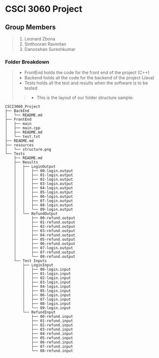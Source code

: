 # CSCI 3060 Project #

## Group Members ##
> 1. Leonard Zbona
> 2. Sinthooran Ravinitan
> 3. Danooshan Sureshkumar

### Folder Breakdown ###
> * FrontEnd holds the code for the front end of the project (C++)
> * Backend holds all the code for the backend of the project (Java)
> * Tests holds all the test and results when the software is to be tested
>>  * This is the layout of our folder structure sample:
 >>
    CSCI3060_Project
    ├── BackEnd
    │   └── README.md
    ├── FrontEnd
    │   ├── main
    │   ├── main.cpp
    │   ├── README.md
    │   └── test.txt
    ├── README.md
    ├── resources
    │   └── structure.png
    └── Tests
        ├── README.md
        ├── Results
        │   ├── LoginOutput
        │   │   ├── 00-login.output
        │   │   ├── 01-login.output
        │   │   ├── 02-login.output
        │   │   ├── 03-login.output
        │   │   ├── 04-login.output
        │   │   ├── 05-login.output
        │   │   ├── 06-login.output
        │   │   ├── 07-login.output
        │   │   ├── 08-login.output
        │   │   └── 09-login.output
        │   └── RefundOutput
        │       ├── 00-refund.output
        │       ├── 01-refund.output
        │       ├── 02-refund.output
        │       ├── 03-refund.output
        │       ├── 04-refund.output
        │       ├── 05-refund.output
        │       ├── 06-refund.output
        │       ├── 07-login.output
        │       ├── 07-refund.output
        │       └── 08-refund.output
        └── Test Inputs
            ├── LoginInput
            │   ├── 00-login.input
            │   ├── 01-login.input
            │   ├── 02-login.input
            │   ├── 03-login.input
            │   ├── 04-login.input
            │   ├── 05-login.input
            │   ├── 06-login.input
            │   ├── 07-login.input
            │   ├── 08-login.input
            │   └── 09-login.input
            └── RefundInput
                ├── 00-refund.input
                ├── 01-refund.input
                ├── 02-refund.input
                ├── 03-refund.input
                ├── 04-refund.input
                ├── 05-refund.input
                ├── 06-refund.input
                ├── 07-refund.input
                └── 08-refund.input
